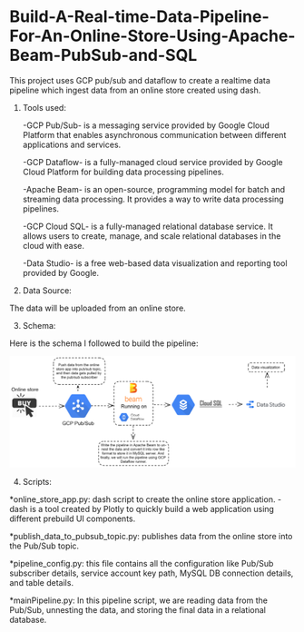 # Build-A-Real-time-Data-Pipeline-For-An-Online-Store-Using-Apache-Beam-PubSub-and-SQL

This project uses GCP pub/sub and dataflow to create a realtime data pipeline which ingest data from an online store created using dash. 

1) Tools used: 

	-GCP Pub/Sub- is a messaging service provided by Google Cloud Platform that enables 
				  asynchronous communication between different applications and services. 
	
	-GCP Dataflow- is a fully-managed cloud service provided by Google Cloud Platform for building data processing pipelines. 
	
	-Apache Beam- is an open-source, programming model for batch and streaming data processing. 
				  It provides a way to write data processing pipelines.
				  
	-GCP Cloud SQL- is a fully-managed relational database service. 
				    It allows users to create, manage, and scale relational databases in the cloud with ease.
					
	-Data Studio- is a free web-based data visualization and reporting tool provided by Google.
	
	
2) Data Source:

The data will be uploaded from an online store.

3) Schema:

Here is the schema I followed to build the pipeline:

![alt text](https://github.com/haytam1999/Build-A-Real-time-Data-Pipeline-For-An-Online-Store-Using-Apache-Beam-PubSub-and-SQL/blob/master/Schema.png?raw=true)

4) Scripts:

*online_store_app.py: dash script to create the online store application.
	-dash is a tool created by Plotly to quickly build a web application using different prebuild UI components.

*publish_data_to_pubsub_topic.py: publishes data from the online store into the Pub/Sub topic.

*pipeline_config.py: this file contains all the configuration like Pub/Sub subscriber details, service account key path, 
					 MySQL DB connection details, and table details.
					 
*mainPipeline.py: In this pipeline script, we are reading data from the Pub/Sub, unnesting the data, 
				  and storing the final data in a relational database.
